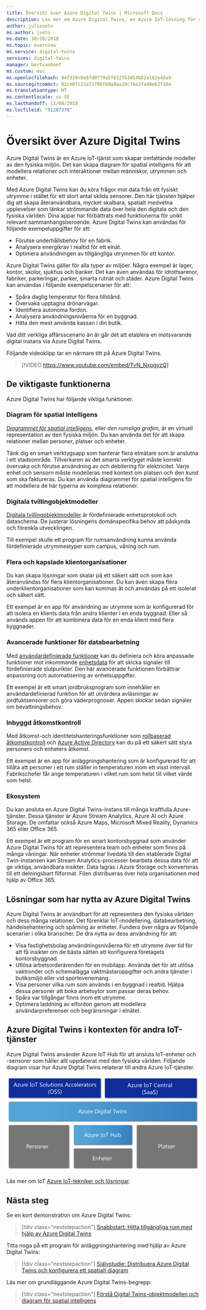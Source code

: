 ```yaml
---
title: Översikt över Azure Digital Twins | Microsoft Docs
description: Läs mer om Azure Digital Twins, en Azure IoT-lösning för spatial intelligens.
author: julieseto
ms.author: jseto
ms.date: 10/10/2018
ms.topic: overview
ms.service: digital-twins
services: digital-twins
manager: bertvanhoof
ms.custom: mvc
ms.openlocfilehash: 84f329c0a97d0f79a5f612fb3054b82a182e4da9
ms.sourcegitcommit: 02ce0fc22a71796f08a9aa20c76e2fa40eb2f10a
ms.translationtype: HT
ms.contentlocale: sv-SE
ms.lasthandoff: 11/08/2018
ms.locfileid: "51287378"
---
```

# <a name="overview-of-azure-digital-twins"></a>Översikt över Azure Digital Twins

Azure Digital Twins är en Azure IoT-tjänst som skapar omfattande modeller av den fysiska miljön. Det kan skapa diagram för spatial intelligens för att modellera relationer och interaktioner mellan människor, utrymmen och enheter.

Med Azure Digital Twins kan du köra frågor mot data från ett fysiskt utrymme i stället för ett stort antal skilda sensorer. Den här tjänsten hjälper dig att skapa återanvändbara, mycket skalbara, spatialt medvetna upplevelser som länkar strömmande data över hela den digitala och den fysiska världen. Dina appar har förbättrats med funktionerna för unikt relevant sammanhangsberoende. Azure Digital Twins kan användas för följande exempeluppgifter för att:

- Förutse underhållsbehov för en fabrik.
- Analysera energikrav i realtid för ett elnät.
- Optimera användningen av tillgängliga utrymmen för ett kontor.

Azure Digital Twins gäller för alla typer av miljöer. Några exempel är lager, kontor, skolor, sjukhus och banker. Det kan även användas för idrottsarenor, fabriker, parkeringar, parker, smarta rutnät och städer. Azure Digital Twins kan användas i följande exempelscenarier för att:
 
- Spåra daglig temperatur för flera tillstånd. 
- Övervaka upptagna drönarvägar.
- Identifiera autonoma fordon. 
- Analysera användningsnivåerna för en byggnad. 
- Hitta den mest använda kassan i din butik. 

Vad ditt verkliga affärsscenario än är går det att etablera en motsvarande digital instans via Azure Digital Twins.

Följande videoklipp tar en närmare titt på Azure Digital Twins.

> [!VIDEO https://www.youtube.com/embed/TvN_NxpgyzQ]

## <a name="key-capabilities"></a>De viktigaste funktionerna

Azure Digital Twins har följande viktiga funktioner.

### <a name="spatial-intelligence-graph"></a>Diagram för spatial intelligens

[*Diagrammet för spatial intelligens*](./concepts-objectmodel-spatialgraph.md), eller *den rumsliga grafen*, är en virtuell representation av den fysiska miljön. Du kan använda det för att skapa relationer mellan personer, platser och enheter.

Tänk dig en smart verktygsapp som hanterar flera elmätare som är anslutna i ett stadsområde. Tillverkaren av det smarta verktyget måste korrekt övervaka och förutse användning av och debitering för elektricitet. Varje enhet och sensorn måste modelleras med kontext om platsen och den kund som ska faktureras. Du kan använda diagrammet för spatial intelligens för att modellera de här typerna av komplexa relationer.

### <a name="digital-twin-object-models"></a>Digitala tvillingobjektmodeller

[Digitala tvillingobjektmodeller](./concepts-objectmodel-spatialgraph.md) är fördefinierade enhetsprotokoll och dataschema. De justerar lösningens domänspecifika behov att påskynda och förenkla utvecklingen.

Till exempel skulle ett program för rumsanvändning kunna använda fördefinierade utrymmestyper som campus, våning och rum.

### <a name="multiple-and-nested-tenants"></a>Flera och kapslade klientorganisationer

Du kan skapa lösningar som skalar på ett säkert sätt och som kan återanvändas för flera klientorganisationer. Du kan även skapa flera underklientorganisationer som kan kommas åt och användas på ett isolerat och säkert sätt.

Ett exempel är en app för användning av utrymme som är konfigurerad för att isolera en klients data från andra klienter i en enda byggnad. Eller så används appen för att kombinera data för en enda klient med flera byggnader.

### <a name="advanced-compute-capabilities"></a>Avancerade funktioner för databearbetning

Med [användardefinierade funktioner](./concepts-user-defined-functions.md) kan du definiera och köra anpassade funktioner mot inkommande [enhetsdata](./concepts-device-ingress.md) för att skicka signaler till fördefinierade slutpunkter. Den här avancerade funktionen förbättrar anpassning och automatisering av enhetsuppgifter.

Ett exempel är ett smart jordbruksprogram som innehåller en användardefinierad funktion för att utvärdera avläsningar av jordfuktsensorer och göra väderprognoser. Appen skickar sedan signaler om bevattningsbehov.

### <a name="built-in-access-control"></a>Inbyggd åtkomstkontroll

Med åtkomst-och identitetshanteringsfunktioner som [rollbaserad åtkomstkontroll](./security-role-based-access-control.md) och [Azure Active Directory](./security-authenticating-apis.md) kan du på ett säkert sätt styra personers och enheters åtkomst.

Ett exempel är en app för anläggningshantering som är konfigurerad för att tillåta att personer i ett rum ställer in temperaturen inom ett visst intervall. Fabrikschefer får ange temperaturen i vilket rum som helst till vilket värde som helst.

### <a name="ecosystem"></a>Ekosystem

Du kan ansluta en Azure Digital Twins-instans till många kraftfulla Azure-tjänster. Dessa tjänster är Azure Stream Analytics, Azure AI och Azure Storage. De omfattar också Azure Maps, Microsoft Mixed Reality, Dynamics 365 eller Office 365.

Ett exempel är ett program för en smart kontorsbyggnad som använder Azure Digital Twins för att representera team och enheter som finns på många våningar. När enheter strömmar livedata till den etablerade Digital Twin-instansen kan Stream Analytics-processer bearbeta dessa data för att ge viktiga, användbara insikter. Data lagras i Azure Storage och konverteras till ett delningsbart filformat. Filen distribueras över hela organisationen med hjälp av Office 365.

## <a name="solutions-that-benefit-from-azure-digital-twins"></a>Lösningar som har nytta av Azure Digital Twins

Azure Digital Twins är användbart för att representera den fysiska världen och dess många relationer. Det förenklar IoT-modellering, databearbetning, händelsehantering och spårning av enheter. Fundera över några av följande scenarier i olika branscher. De dra nytta av dess användning för att:

* Visa fastighetsbolag användningsnivåerna för ett utrymme över tid för att få insikter om de bästa sätten att konfigurera företagets kontorsbyggnad.
* Utlösa arbetsorderärenden för en mobilapp. Använda det för att utlösa vaktronder och schemalägga vaktmästaruppgifter och andra tjänster i butiksmiljö eller vid sportevenemang.
* Visa personer vilka rum som används i en byggnad i realtid. Hjälpa dessa personer att boka arbetsytor som passar deras behov.
* Spåra var tillgångar finns inom ett utrymme.
* Optimera laddning av elfordon genom att modellera användarpreferenser och begränsningar i elnätet.

## <a name="azure-digital-twins-in-the-context-of-other-iot-services"></a>Azure Digital Twins i kontexten för andra IoT-tjänster

Azure Digital Twins använder Azure IoT Hub för att ansluta IoT-enheter och -sensorer som håller allt uppdaterat med den fysiska världen. Följande diagram visar hur Azure Digital Twins relaterar till andra Azure IoT-tjänster.

![Azure Digital Twins är en tjänst som bygger på Azure IoT Hub](./media/overview/azure-digital-twins-in-iot-ecosystem.png)

Läs mer om IoT [Azure IoT-tekniker och lösningar](https://docs.microsoft.com/azure/iot-fundamentals/iot-services-and-technologies).

## <a name="next-steps"></a>Nästa steg

Se en kort demonstration om Azure Digital Twins:

> [!div class="nextstepaction"]
> [Snabbstart: Hitta tillgängliga rum med hjälp av Azure Digital Twins](./quickstart-view-occupancy-dotnet.md)

Titta noga på ett program för anläggningshantering med hjälp av Azure Digital Twins:

> [!div class="nextstepaction"]
> [Självstudie: Distribuera Azure Digital Twins och konfigurera ett spatialt diagram](./tutorial-facilities-setup.md)

Läs mer om grundläggande Azure Digital Twins-begrepp:

> [!div class="nextstepaction"]
> [Förstå Digital Twins-objektmodellen och diagram för spatial intelligens](./concepts-objectmodel-spatialgraph.md)
